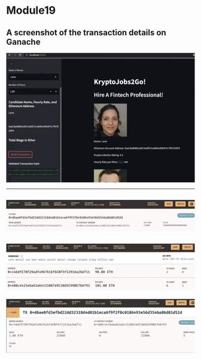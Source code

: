 # Module19

A screenshot of the transaction details on Ganache
---
![Screenshot](1.png) 

--- 
![Screenshot](3.png)
---
![Screenshot](4.png)
---
![Screenshot](5.png)
